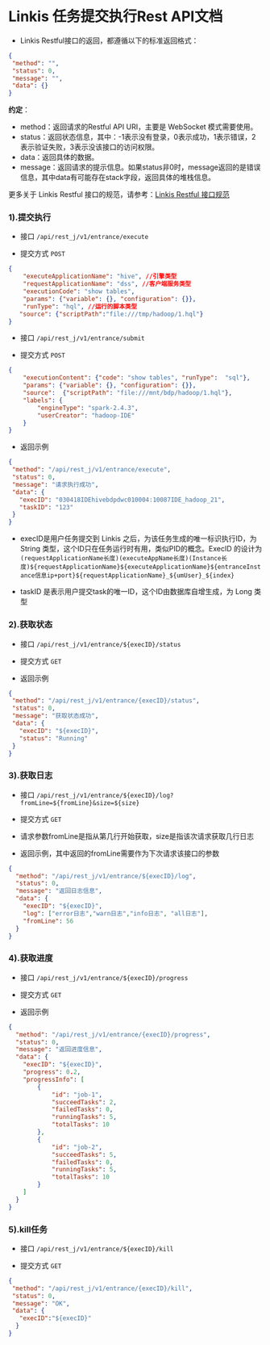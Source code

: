 # Linkis 任务提交执行Rest API文档

- Linkis Restful接口的返回，都遵循以下的标准返回格式：

```json
{
 "method": "",
 "status": 0,
 "message": "",
 "data": {}
}
```

**约定**：

 - method：返回请求的Restful API URI，主要是 WebSocket 模式需要使用。
 - status：返回状态信息，其中：-1表示没有登录，0表示成功，1表示错误，2表示验证失败，3表示没该接口的访问权限。
 - data：返回具体的数据。
 - message：返回请求的提示信息。如果status非0时，message返回的是错误信息，其中data有可能存在stack字段，返回具体的堆栈信息。 
 
更多关于 Linkis Restful 接口的规范，请参考：[Linkis Restful 接口规范](development/development_specification/api.md)

### 1).提交执行

- 接口 `/api/rest_j/v1/entrance/execute`

- 提交方式 `POST`

```json
{
    "executeApplicationName": "hive", //引擎类型
    "requestApplicationName": "dss", //客户端服务类型
    "executionCode": "show tables",
    "params": {"variable": {}, "configuration": {}},
    "runType": "hql", //运行的脚本类型
   "source": {"scriptPath":"file:///tmp/hadoop/1.hql"}
}
```

- 接口 `/api/rest_j/v1/entrance/submit`

- 提交方式 `POST`

```json
{
    "executionContent": {"code": "show tables", "runType":  "sql"},
    "params": {"variable": {}, "configuration": {}},
    "source":  {"scriptPath": "file:///mnt/bdp/hadoop/1.hql"},
    "labels": {
        "engineType": "spark-2.4.3",
        "userCreator": "hadoop-IDE"
    }
}
```


- 返回示例

```json
{
 "method": "/api/rest_j/v1/entrance/execute",
 "status": 0,
 "message": "请求执行成功",
 "data": {
   "execID": "030418IDEhivebdpdwc010004:10087IDE_hadoop_21",
   "taskID": "123"  
 }
}
```

- execID是用户任务提交到 Linkis 之后，为该任务生成的唯一标识执行ID，为 String 类型，这个ID只在任务运行时有用，类似PID的概念。ExecID 的设计为`(requestApplicationName长度)(executeAppName长度)(Instance长度)${requestApplicationName}${executeApplicationName}${entranceInstance信息ip+port}${requestApplicationName}_${umUser}_${index}`

- taskID 是表示用户提交task的唯一ID，这个ID由数据库自增生成，为 Long 类型


### 2).获取状态

- 接口 `/api/rest_j/v1/entrance/${execID}/status`

- 提交方式 `GET`

- 返回示例

```json
{
 "method": "/api/rest_j/v1/entrance/{execID}/status",
 "status": 0,
 "message": "获取状态成功",
 "data": {
   "execID": "${execID}",
   "status": "Running"
 }
}
```

### 3).获取日志

- 接口 `/api/rest_j/v1/entrance/${execID}/log?fromLine=${fromLine}&size=${size}`

- 提交方式 `GET`

- 请求参数fromLine是指从第几行开始获取，size是指该次请求获取几行日志

- 返回示例，其中返回的fromLine需要作为下次请求该接口的参数

```json
{
  "method": "/api/rest_j/v1/entrance/${execID}/log",
  "status": 0,
  "message": "返回日志信息",
  "data": {
    "execID": "${execID}",
	"log": ["error日志","warn日志","info日志", "all日志"],
	"fromLine": 56
  }
}
```

### 4).获取进度

- 接口 `/api/rest_j/v1/entrance/${execID}/progress`

- 提交方式 `GET`

- 返回示例

```json
{
  "method": "/api/rest_j/v1/entrance/{execID}/progress",
  "status": 0,
  "message": "返回进度信息",
  "data": {
    "execID": "${execID}",
	"progress": 0.2,
	"progressInfo": [
		{
			"id": "job-1",
			"succeedTasks": 2,
			"failedTasks": 0,
			"runningTasks": 5,
			"totalTasks": 10
		},
		{
			"id": "job-2",
			"succeedTasks": 5,
			"failedTasks": 0,
			"runningTasks": 5,
			"totalTasks": 10
		}
	]
  }
}
```

### 5).kill任务

- 接口 `/api/rest_j/v1/entrance/${execID}/kill`

- 提交方式 `GET`

```json
{
 "method": "/api/rest_j/v1/entrance/{execID}/kill",
 "status": 0,
 "message": "OK",
 "data": {
   "execID":"${execID}"
  }
}
```

